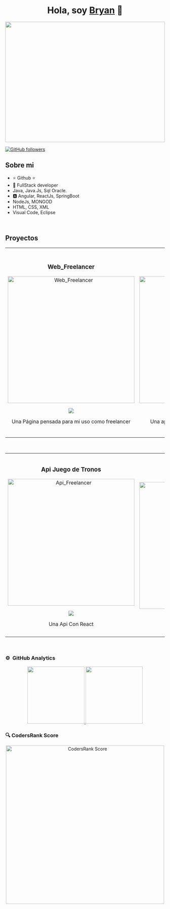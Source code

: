 
<div align="center">
<h1 align="center">Hola, soy <a href="https://www.linkedin.com/in/bryanzavaladev/">Bryan</a> 👋</h1>
</div>

<div align="center">
  <img src="https://imgur.com/cAupVBf.png" style="width:100%; height:380px;">
</div>

[![GitHub followers](https://img.shields.io/github/followers/BryanDZV?style=social)](https://github.com/BryanDZV/BryanDZV)

## Sobre mi

- ⭐ Github  ⭐ 
- 📲 FullStack developer
- Java, Java.Js, Sql Oracle.
- 🅰 Angular, ReactJs, SpringBoot
- NodeJs, MONGOD 
- HTML, CSS, XML
- Visual Code, Eclipse

<br>

## Proyectos 
<table>
<tr>
<td width="50%">
<h3 align="center">Web_Freelancer</h3>
<div align="center">
<a href="https://freelancer-codigocondavid.netlify.app/" target="_blank"><img src="https://res.cloudinary.com/ds8asomir/image/upload/v1740436027/WEB_FREE_warnet.png" width="400" alt="Web_Freelancer"></a>
<p>
<a href="https://github.com/BryanDZV/Web_Freelancer" target="_blank">
<img src="https://img.shields.io/badge/CÓDIGO-ff9?style=for-the-badge&logo=github&logoColor=black">
</a>
</p>
<p>Una Página pensada para mi uso como freelancer</p>
</div>
                                                                                      
</td>

<td width="50%">
               <br>
<h3 align="center">Protectora</h3>
<div align="center">                                       
<a href="https://protectora-orcin.vercel.app/portada" target="_blank"><img src="https://res.cloudinary.com/ds8asomir/image/upload/v1740436025/PROTECTORA_vcjumx.png" width="400" alt="Protectora"></a>
<br>
<p>
<a href="https://github.com/BryanDZV/Protectora" target="_blank">
<img src="https://img.shields.io/badge/C%C3%93DIGO-80ffaa?style=for-the-badge&logo=github&logoColor=black">
</a>
</p>
<p>Una aplicación web dedicada a ayudar en la adopción de animales</p>
</div>                                                           
</td>
</tr>
</table>                                                                                 
</div>

<br>

<table>
<tr>
<td width="50%">
<h3 align="center">Api Juego de Tronos</h3>
<div align="center">
<a href="https://games-thrones.vercel.app/" target="_blank"><img src="https://res.cloudinary.com/ds8asomir/image/upload/v1740436026/GAMEOFTRONES_mnnxmu.png" width="400" alt="Api_Freelancer"></a>
<p>
<a href="https://github.com/BryanDZV/Games_thrones" target="_blank">
<img src="https://img.shields.io/badge/CÓDIGO-ff9?style=for-the-badge&logo=github&logoColor=black">
</a>
</p>
<p>Una Api Con React </p>
</div>

</td>

<td width="50%">
               <br>
<h3 align="center">Blog De Café</h3>
<div align="center">                                       
<a href="https://blogcoffe-codigocondavid.netlify.app/" target="_blank"><img src="https://res.cloudinary.com/ds8asomir/image/upload/v1740436027/CAFE_ewtyb2.png" width="400" alt="Blog Front"></a>
<br>
<p>
<a href="https://github.com/BryanDZV/Blog_Coffe" target="_blank">
<img src="https://img.shields.io/badge/C%C3%93DIGO-80ffaa?style=for-the-badge&logo=github&logoColor=black">
</a>
</p>
<p>Blog Sobre Café</p>
</div>                                                           
</td>
</tr>
</table>                                                                                 
</div>

<br>

### ⚙️ &nbsp;GitHub Analytics

<p align="center">
<a href="https://github.com/BryanDZV">
  <img height="180em" src="https://github-readme-stats-eight-theta.vercel.app/api?username=BryanDZV&show_icons=true&theme=algolia&include_all_commits=true&count_private=true"/>
  <img height="180em" src="https://github-readme-stats-eight-theta.vercel.app/api/top-langs/?username=BryanDZV&layout=compact&langs_count=8&theme=algolia"/>
</a>
</p>

### 🔍 CodersRank Score

<div align="center">
  <a href="https://profile.codersrank.io/user/bryandzv" target="_blank">
    <img src="https://cr-ss-service.azurewebsites.net/api/badge/summary?username=bryandzv" alt="CodersRank Score" width="500"/>
  </a>
</div>

